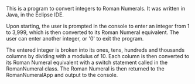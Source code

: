 This is a program to convert integers to Roman Numerals. It was written in Java, in the Eclipse IDE.

Upon starting, the user is prompted in the console to enter an integer from 1 to 3,999, which is then converted to its Roman Numeral equivalent. The user can enter another integer, or '0' to exit the program.

The entered integer is broken into its ones, tens, hundreds and thousands columns by dividing with a modulus of 10. Each column is then converted to its Roman Numeral equivalent with a switch statement called in the RomanNumeral class. The Roman Numeral is then returned to the RomanNumeralApp and output to the console.